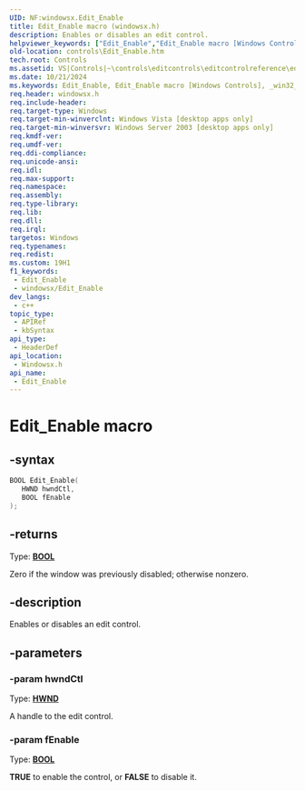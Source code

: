 ```yaml
---
UID: NF:windowsx.Edit_Enable
title: Edit_Enable macro (windowsx.h)
description: Enables or disables an edit control.
helpviewer_keywords: ["Edit_Enable","Edit_Enable macro [Windows Controls]","_win32_Edit_Enable","_win32_Edit_Enable_cpp","controls.Edit_Enable","controls._win32_Edit_Enable","windowsx/Edit_Enable"]
old-location: controls\Edit_Enable.htm
tech.root: Controls
ms.assetid: VS|Controls|~\controls\editcontrols\editcontrolreference\editcontrolmacros\edit_enable.htm
ms.date: 10/21/2024
ms.keywords: Edit_Enable, Edit_Enable macro [Windows Controls], _win32_Edit_Enable, _win32_Edit_Enable_cpp, controls.Edit_Enable, controls._win32_Edit_Enable, windowsx/Edit_Enable
req.header: windowsx.h
req.include-header: 
req.target-type: Windows
req.target-min-winverclnt: Windows Vista [desktop apps only]
req.target-min-winversvr: Windows Server 2003 [desktop apps only]
req.kmdf-ver: 
req.umdf-ver: 
req.ddi-compliance: 
req.unicode-ansi: 
req.idl: 
req.max-support: 
req.namespace: 
req.assembly: 
req.type-library: 
req.lib: 
req.dll: 
req.irql: 
targetos: Windows
req.typenames: 
req.redist: 
ms.custom: 19H1
f1_keywords:
 - Edit_Enable
 - windowsx/Edit_Enable
dev_langs:
 - c++
topic_type:
 - APIRef
 - kbSyntax
api_type:
 - HeaderDef
api_location:
 - Windowsx.h
api_name:
 - Edit_Enable
---
```


# Edit_Enable macro

## -syntax

```cpp
BOOL Edit_Enable(
   HWND hwndCtl,
   BOOL fEnable
);
```

## -returns

Type: **[BOOL](/windows/desktop/winprog/windows-data-types)**

Zero if the window was previously disabled; otherwise nonzero.


## -description

Enables or disables an edit control.

## -parameters

### -param hwndCtl

Type: <b><a href="/windows/desktop/WinProg/windows-data-types">HWND</a></b>

A handle to the edit control.

### -param fEnable

Type: <b><a href="/windows/desktop/WinProg/windows-data-types">BOOL</a></b>

<b>TRUE</b> to enable the control, or <b>FALSE</b> to disable it.
